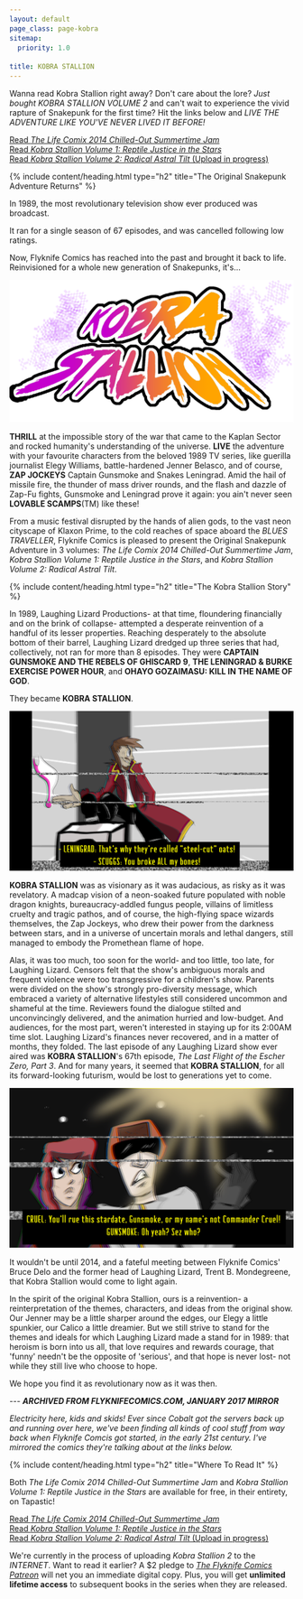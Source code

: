 ```yaml
---
layout: default
page_class: page-kobra
sitemap:
  priority: 1.0

title: KOBRA STALLION
---
```


Wanna read Kobra Stallion right away? Don't care about the lore? _Just bought_ *KOBRA STALLION VOLUME 2* and can't wait to experience the vivid rapture of Snakepunk for the first time? Hit the links below and *LIVE THE ADVENTURE LIKE YOU'VE NEVER LIVED IT BEFORE!*

[Read _The Life Comix 2014 Chilled-Out Summertime Jam_](https://tapastic.com/series/life-comix-jam)  
[Read _Kobra Stallion Volume 1: Reptile Justice in the Stars_](https://tapastic.com/series/kobra-stallion-1)  
[Read _Kobra Stallion Volume 2: Radical Astral Tilt_ (Upload in progress)](https://tapas.io/series/Kobra-Stallion-Vol-2-Radical-Astral-Tilt)

{% include content/heading.html type="h2" title="The Original Snakepunk Adventure Returns" %}

In 1989, the most revolutionary television show ever produced was broadcast.

It ran for a single season of 67 episodes, and was cancelled following low ratings.

Now, Flyknife Comics has reached into the past and brought it back to life. Reinvisioned for a whole new generation of Snakepunks, it's...

![Kobra Stallion Logo](/images/KobraStallionLogo.png)

**THRILL** at the impossible story of the war that came to the Kaplan Sector and rocked humanity's understanding of the universe. **LIVE** the adventure with your favourite characters from the beloved 1989 TV series, like guerilla journalist Elegy Williams, battle-hardened Jenner Belasco, and of course, **ZAP JOCKEYS** Captain Gunsmoke and Snakes Leningrad. Amid the hail of missile fire, the thunder of mass driver rounds, and the flash and dazzle of Zap-Fu fights, Gunsmoke and Leningrad prove it again: you ain't never seen **LOVABLE SCAMPS**(TM) like these!

From a music festival disrupted by the hands of alien gods, to the vast neon cityscape of Klaxon Prime, to the cold reaches of space aboard the _BLUES TRAVELLER_, Flyknife Comics is pleased to present the Original Snakepunk Adventure in 3 volumes: *The Life Comix 2014 Chilled-Out Summertime Jam*, *Kobra Stallion Volume 1: Reptile Justice in the Stars*, and *Kobra Stallion Volume 2: Radical Astral Tilt*. 

{% include content/heading.html type="h2" title="The Kobra Stallion Story" %}

In 1989, Laughing Lizard Productions- at that time, floundering financially and on the brink of collapse- attempted a desperate reinvention of a handful of its lesser properties. Reaching desperately to the absolute bottom of their barrel, Laughing Lizard dredged up three series that had, collectively, not ran for more than 8 episodes. They were **CAPTAIN GUNSMOKE AND THE REBELS OF GHISCARD 9**, **THE LENINGRAD & BURKE EXERCISE POWER HOUR**, and **OHAYO GOZAIMASU: KILL IN THE NAME OF GOD**. 

They became **KOBRA STALLION**. 

![A Kobra Stallion screencap](/images/screencap1.png)

**KOBRA STALLION** was as visionary as it was audacious, as risky as it was revelatory. A madcap vision of a neon-soaked future populated with noble dragon knights, bureaucracy-addled fungus people, villains of limitless cruelty and tragic pathos, and of course, the high-flying space wizards themselves, the Zap Jockeys, who drew their power from the darkness between stars, and in a universe of uncertain morals and lethal dangers, still managed to embody the Promethean flame of hope. 

Alas, it was too much, too soon for the world- and too little, too late, for Laughing Lizard. Censors felt that the show's ambiguous morals and frequent violence were too transgressive for a children's show. Parents were divided on the show's strongly pro-diversity message, which embraced a variety of alternative lifestyles still considered uncommon and shameful at the time. Reviewers found the dialogue stilted and unconvincingly delivered, and the animation hurried and low-budget. And audiences, for the most part, weren't interested in staying up for its 2:00AM time slot. Laughing Lizard's finances never recovered, and in a matter of months, they folded. The last episode of any Laughing Lizard show ever aired was **KOBRA STALLION**'s 67th episode, _The Last Flight of the Escher Zero, Part 3_. And for many years, it seemed that **KOBRA STALLION**, for all its forward-looking futurism, would be lost to generations yet to come. 

![A screencap from Kobra Stallion](/images/Screencap2.png)

It wouldn't be until 2014, and a fateful meeting between Flyknife Comics' Bruce Delo and the former head of Laughing Lizard, Trent B. Mondegreene, that Kobra Stallion would come to light again. 

In the spirit of the original Kobra Stallion, ours is a reinvention- a reinterpretation of the themes, characters, and ideas from the original show. Our Jenner may be a little sharper around the edges, our Elegy a little spunkier, our Calico a little dreamier. But we still strive to stand for the themes and ideals for which Laughing Lizard made a stand for in 1989: that heroism is born into us all, that love requires and rewards courage, that 'funny' needn't be the opposite of 'serious', and that hope is never lost- not while they still live who choose to hope.

We hope you find it as revolutionary now as it was then. 

--- ***ARCHIVED FROM FLYKNIFECOMICS.COM, JANUARY 2017 MIRROR***

_Electricity here, kids and skids! Ever since Cobalt got the servers back up and running over here, we've been finding all kinds of cool stuff from way back when Flyknife Comcis got started, in the early 21st century. I've mirrored the comics they're talking about at the links below._

{% include content/heading.html type="h2" title="Where To Read It" %}

Both _The Life Comix 2014 Chilled-Out Summertime Jam_ and _Kobra Stallion Volume 1: Reptile Justice in the Stars_ are available for free, in their entirety, on Tapastic!

[Read _The Life Comix 2014 Chilled-Out Summertime Jam_](https://tapastic.com/series/life-comix-jam)  
[Read _Kobra Stallion Volume 1: Reptile Justice in the Stars_](https://tapastic.com/series/kobra-stallion-1)  
[Read _Kobra Stallion Volume 2: Radical Astral Tilt_ (Upload in progress)](https://tapas.io/series/Kobra-Stallion-Vol-2-Radical-Astral-Tilt)

We're currently in the process of uploading _Kobra Stallion 2_ to the *INTERNET*. Want to read it earlier? A $2 pledge to [_The Flyknife Comics Patreon_](https://www.patreon.com/user?u=2563721) will net you an immediate digital copy. Plus, you will get **unlimited lifetime access** to subsequent books in the series when they are released.